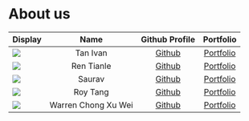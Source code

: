 # About us

| Display                                             |        Name         |                Github Profile                |              Portfolio              |
|-----------------------------------------------------|:-------------------:|:--------------------------------------------:|:-----------------------------------:|
| ![](https://via.placeholder.com/100.png?text=Photo) |      Tan Ivan       | [Github](https://github.com/ivanaitzliddat)  | [Portfolio](team/ivanaitzliddat.md) |
| ![](https://via.placeholder.com/100.png?text=Photo) |     Ren Tianle      |     [Github](https://github.com/lelerer)     |  [Portfolio](docs/team/johndoe.md)  |
| ![](https://via.placeholder.com/100.png?text=Photo) |       Saurav        |    [Github](https://github.com/matheril)     |  [Portfolio](docs/team/johndoe.md)  |
| ![](https://via.placeholder.com/100.png?text=Photo) |      Roy Tang       |   [Github](https://github.com/froststein)    |    [Portfolio](team/roytang.md)     |
| ![](https://via.placeholder.com/100.png?text=Photo) | Warren Chong Xu Wei |    [Github](https://github.com/warrencxw)    |     [Portfolio](team/warren.md)     |
